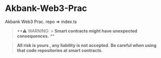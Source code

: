 # Akbank-Web3-Prac
Akbank Web3 Prac. repo =>
index.ts


> **⚠ WARNING: > **Smart contracts might have unexpected consequences.** ** 

> **All risk is yours , any liability is not accepted.**
> **Be careful when using  that code repositories at smart contracts.**
